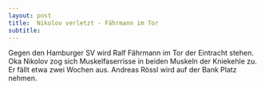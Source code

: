```yaml
---
layout: post
title:  Nikolov verletzt - Fährmann im Tor
subtitle:  
---
```


Gegen den Hamburger SV wird Ralf Fährmann im Tor der Eintracht stehen. Oka Nikolov zog sich Muskelfaserrisse in beiden Muskeln der Kniekehle zu. Er fällt etwa zwei Wochen aus. Andreas Rössl wird auf der Bank Platz nehmen.


